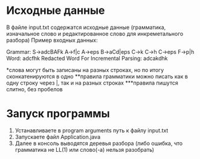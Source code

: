# Исходные данные
В файле input.txt содержатся исходные данные (грамматика, изначальное слово и редактированное слово для инкреметального разбора)
Пример входных данных:

Grammar:
S->adcBAFk
A->f|c
A->eps
B->aCd|eps
C->k
C->h
C->eps
F->p|h
Word:
adcfhk
Redacted Word For Incremental Parsing:
adcakdhk

*слова могут быть записаны на разных строках, но по итогу сконкатенируются в одно
**правила грамматики можно писать как в одну строку через |, так и на разных строках
***правила пишутся слитно, без пробелов

# Запуск программы
1. Устанавливаете в program arguments путь к файлу input.txt
2. Запускаете файл Application.java
3. Далее в консоль выводятся деревья разбора (либо ошибка, что грамматика не LL(1) или слово(-а) нельзя разобрать)
